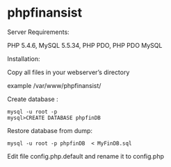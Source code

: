 phpfinansist
============
Server Requirements:

PHP 5.4.6, MySQL 5.5.34, PHP PDO, PHP PDO MySQL


Installation:

Copy all files in your webserver’s directory

example /var/www/phpfinansist/
  
Create database : 
		
	mysql -u root -p
	mysql>CREATE DATABASE phpfinDB

Restore database from dump: 

	mysql -u root -p phpfinDB  < MyFinDB.sql

Edit file config.php.default and rename it to config.php
